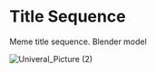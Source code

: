 # Title Sequence
Meme title sequence. Blender model

![Univeral_Picture (2)](https://user-images.githubusercontent.com/105989236/232231117-c178d5da-c56b-49f4-ad69-9c2ed8da58e5.gif)
